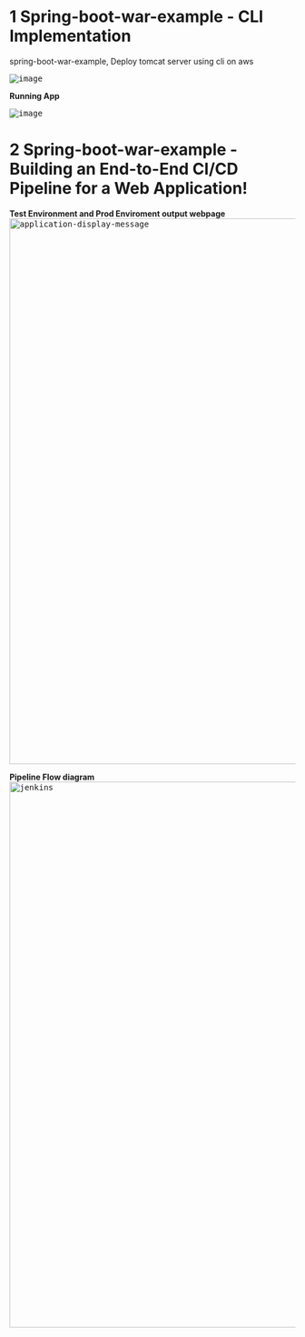 # 1 Spring-boot-war-example - CLI Implementation 
spring-boot-war-example, Deploy tomcat server using cli on aws




<kbd>![image](https://github.com/naveen201/spring-boot-war-example/assets/42841119/3470ad15-b0b8-496e-85f3-8a9f3d1fe8a5)</kbd>



**Running App**

<kbd>![image](https://github.com/naveen201/spring-boot-war-example/assets/42841119/72d18cd5-ba15-4eef-bdd3-cb459d4fce75) </kbd>

# 2 Spring-boot-war-example - Building an End-to-End CI/CD Pipeline for a Web Application!

**Test Environment and Prod Enviroment output webpage**
<kbd><img width="960" alt="application-display-message" src="https://github.com/naveen201/spring-boot-war-example/assets/42841119/de480798-0553-4a07-a2e3-874192027e7d"></kbd>

**Pipeline Flow diagram**
<kbd><img width="960" alt="jenkins" src="https://github.com/naveen201/spring-boot-war-example/assets/42841119/f42d0158-4728-4a99-8b32-76a89deacb9f"></kbd>

